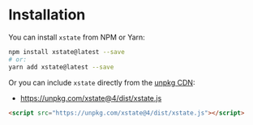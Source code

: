 # Installation

You can install `xstate` from NPM or Yarn:

```bash
npm install xstate@latest --save
# or:
yarn add xstate@latest --save
```

Or you can include `xstate` directly from the [unpkg CDN](https://unpkg.com):

- https://unpkg.com/xstate@4/dist/xstate.js

```html
<script src="https://unpkg.com/xstate@4/dist/xstate.js"></script>
```
